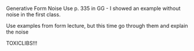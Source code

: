 Generative Form
Noise
Use p. 335 in GG - I showed an example without noise in the first class.

Use examples from form lecture, but this time go through them and explain the noise

TOXICLIBS!!!